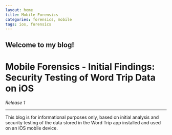 ```yaml
---
layout: home
title: Mobile Forensics
categories: forensics, mobile
tags: ios, forensics
---
```

Welcome to my blog!
---
# Mobile Forensics - Initial Findings: Security Testing of Word Trip Data on iOS
*Release 1*

---
This blog is for informational purposes only, based on initial analysis and security testing of the data stored in the Word Trip app installed and used on an iOS mobile device.
